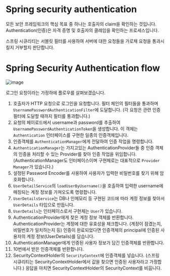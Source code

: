 # Spring security authentication

모든 보안 프레임워크의 핵심 목표 중 하나는 호출자의 claim을 확인하는 것입니다. Authentication(인증)은 자격 증명 및 호출자의 클레임을 확인하는 프로세스입니다. 

스프링 시큐리티는 서블릿 필터를 사용하여 서버에 대한 요청들을 가로채 요청을 통과시킬지 거부할지 판단합니다.

# Spring Security Authentication flow

![image](https://user-images.githubusercontent.com/53790137/156925782-82e51267-bf2e-4889-854e-76e73b6be093.png)

로그인 요청이라는 가정하에 플로우를 살펴보겠습니다. 

1. 호출자가 HTTP 요청으로 로그인을 요청합니다. 필터 체인의 필터들을 통과하며 `UsernamePasswordAuthenticationFilter`에 도달합니다. (각 요청은 관련 인증 필터에 도달할 때까지 필터를 통과합니다.)
2. 요청의 페이로드에서 username과 password를 추출하여 `UsernamePasswordAuthenticationToken`을 생성합니다. 이 객체는 `Authentication` 인터페이스를 구현한 일종의 인증객체입니다.
3. 인증객체를 `AuthenticationManager`에게 전달하여 인증 작업을 명령합니다.
4. `AuthenticationManager`는 가지고있는 AuthenticationProvider들 중 인증 객체의 인증을 처리할 수 있는 Provider를 찾아 인증 작업을 위임합니다. (AuthenticationManager도 인터페이스이며 구현체로는 대표적으로 `Provider Manager`가 있습니다.)
5. 설정된 Password Encoder를 사용하여 사용자가 입력한 비밀번호를 찾기 위해 암호화합니다.
6. `UserDetailService`의 `loadUserByUsername()`을 호출하여 입력한 username에 매칭되는 계정 정보를 가져오도록 명령합니다.
7. `UserDetailsService`는 DB나 인메모리 등 구현된 코드에 따라 계정 정보를 찾아서 `UserDetails` 타입으로 만듭니다.
8. `UserDetails`는 인터페이스로서 구현체는 `User`가 있습니다. 
9. AuthenticationProvider에게 찾은 계정 정보 객체를 반환합니다. AuthenticationProvider는 계정에 대한 유효성을 체크합니다. (계정이 잠겼는지, 비밀번호가 일치하는지 등) 인증이 완료되었다면 인증객체의 principal에 인증된 사용자의 계정 정보(UserDetails)를 담습니다. 
10. AuthenticationManager에게 인증된 사용자 정보가 담긴 인증객체를 반환합니다.
11. 10번에서 받은 인증객체를 반환합니다.
12. SecurityContextHolder의 `SecurityContext`에 인증객체를 넣습니다. (스프링 시큐리티는 SecurityContextHolder에서 값을 찾으면 인증된 사용자라고 가정합니다.) 응답을 마치면 SecurityContextHolder의 SecurityContext를 비웁니다.